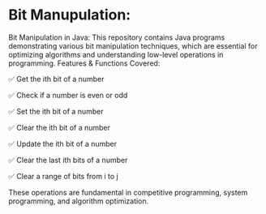 # Bit Manupulation: 
Bit Manipulation in Java:
This repository contains Java programs demonstrating various bit manipulation techniques, which are essential for optimizing algorithms and understanding low-level operations in programming.
Features & Functions Covered:

✅ Get the ith bit of a number

✅ Check if a number is even or odd

✅ Set the ith bit of a number

✅ Clear the ith bit of a number

✅ Update the ith bit of a number

✅ Clear the last ith bits of a number

✅ Clear a range of bits from i to j

These operations are fundamental in competitive programming, system programming, and algorithm optimization.
